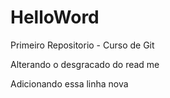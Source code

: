 # HelloWord
 Primeiro Repositorio - Curso de Git

Alterando o desgracado do read me

Adicionando essa linha nova
